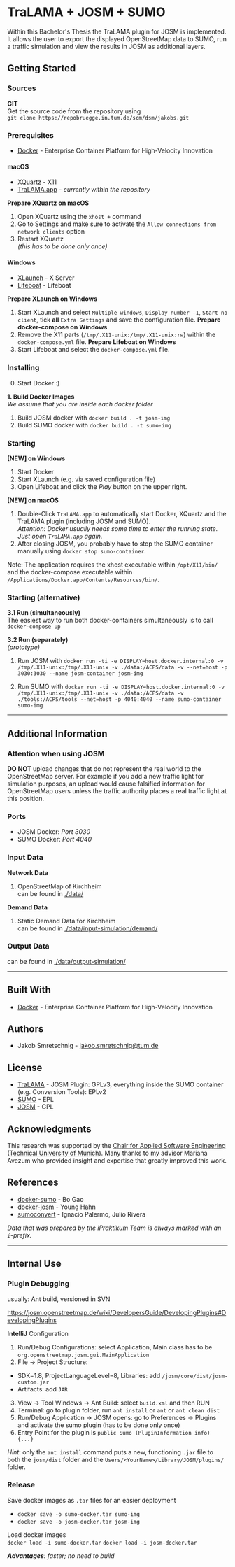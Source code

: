 # TraLAMA + JOSM + SUMO
Within this Bachelor's Thesis the TraLAMA plugin for JOSM is implemented. It allows the user to export the displayed OpenStreetMap data to SUMO, run a traffic simulation and view the results in JOSM as additional layers.

## Getting Started
### Sources  
**GIT**  
Get the source code from the repository using  
`git clone https://repobruegge.in.tum.de/scm/dsm/jakobs.git`

### Prerequisites
* [Docker](https://www.docker.com) - Enterprise Container Platform for High-Velocity Innovation

#### macOS
* [XQuartz](https://www.xquartz.org) - X11
* [TraLAMA.app](http://www.tralama.de) - *currently within the repository*

**Prepare XQuartz on macOS**  
1. Open XQuartz using the `xhost +` command
2. Go to Settings and make sure to activate the `Allow connections from network clients` option
3. Restart XQuartz  
*(this has to be done only once)*

#### Windows
* [XLaunch](https://sourceforge.net/projects/vcxsrv/) -  X Server
* [Lifeboat](https://electronjs.org/apps/lifeboat) -  Lifeboat  

**Prepare XLaunch on Windows**  
1. Start XLaunch and select `Multiple windows`, `Display number -1`, `Start no client`, tick **all** `Extra Settings` and save the configuration file.
**Prepare docker-compose on Windows**  
1. Remove the X11 parts (`/tmp/.X11-unix:/tmp/.X11-unix:rw`) within the `docker-compose.yml` file.
**Prepare Lifeboat on Windows**  
1. Start Lifeboat and select the `docker-compose.yml` file.

### Installing
0. Start Docker :)

**1. Build Docker Images**  
*We assume that you are inside each docker folder*

1. Build JOSM docker with `docker build . -t josm-img`  
2. Build SUMO docker with `docker build . -t sumo-img`

### Starting

**[NEW] on Windows**
1. Start Docker
2. Start XLaunch (e.g. via saved configuration file)
3. Open Lifeboat and click the *Play* button on the upper right.

**[NEW] on macOS**
1. Double-Click `TraLAMA.app` to automatically start Docker, XQuartz and the TraLAMA plugin (including JOSM and SUMO).  
*Attention: Docker usually needs some time to enter the running state. Just open `TraLAMA.app` again.*  
2. After closing JOSM, you probably have to stop the SUMO container manually using `docker stop sumo-container`.

Note: The application requires the xhost executable within `/opt/X11/bin/` and the docker-compose executable within `/Applications/Docker.app/Contents/Resources/bin/`.

### Starting (alternative)
**3.1 Run (simultaneously)**  
The easiest way to run both docker-containers simultaneously is to call `docker-compose up`  

**3.2 Run (separately)**  
*(prototype)*
1. Run JOSM with `docker run -ti -e DISPLAY=host.docker.internal:0 -v /tmp/.X11-unix:/tmp/.X11-unix -v ./data:/ACPS/data -v --net=host -p 3030:3030 --name josm-container josm-img`

2. Run SUMO with `docker run -ti -e DISPLAY=host.docker.internal:0 -v /tmp/.X11-unix:/tmp/.X11-unix -v ./data:/ACPS/data -v ./tools:/ACPS/tools --net=host -p 4040:4040 --name sumo-container sumo-img`

_______________________________________________________________________________

## Additional Information
### Attention when using JOSM
**DO NOT** upload changes that do not represent the real world to the OpenStreetMap server. For example if you add a new traffic light for simulation purposes, an upload would cause falsified information for OpenStreetMap users unless the traffic authority places a real traffic light at this position.

### Ports
* JOSM Docker: *Port 3030*  
* SUMO Docker: *Port 4040*  

### Input Data

**Network Data**  
1. OpenStreetMap of Kirchheim  
can be found in [./data/](./data/)

**Demand Data**  
1. Static Demand Data for Kirchheim  
can be found in [./data/input-simulation/demand/](./data/input-simulation/demand/)

### Output Data
can be found in [./data/output-simulation/](./data/output-simulation/)

_______________________________________________________________________________

## Built With
* [Docker](https://www.docker.com) - Enterprise Container Platform for High-Velocity Innovation

## Authors
* Jakob Smretschnig - <jakob.smretschnig@tum.de>

## License
* [TraLAMA](http://www.tralama.de) - JOSM Plugin: GPLv3, everything inside the SUMO container (e.g. Conversion Tools): EPLv2
* [SUMO](https://www.eclipse.org/legal/epl-v20.html) - EPL
* [JOSM](https://josm.openstreetmap.de/browser/trunk/LICENSE) - GPL

## Acknowledgments
This research was supported by the [Chair for Applied Software Engineering (Technical University of Munich)](https://ase.in.tum.de/lehrstuhl_1/). Many thanks to my advisor Mariana Avezum who provided insight and expertise that greatly improved this work.  

## References
* [docker-sumo](https://github.com/bogaotory/docker-sumo) - Bo Gao
* [docker-josm](https://github.com/mapbox/docker-josm-linux) - Young Hahn
* [sumoconvert](https://github.com/openstreetmap/josm-plugins/tree/master/sumoconvert) - Ignacio Palermo, Julio Rivera  

*Data that was prepared by the iPraktikum Team is always marked with an `i`-prefix.*

_______________________________________________________________________________

## Internal Use

### Plugin Debugging
usually: Ant build, versioned in ​SVN

https://josm.openstreetmap.de/wiki/DevelopersGuide/DevelopingPlugins#DevelopingPlugins

**IntelliJ** Configuration
1. Run/Debug Configurations: select Application, Main class has to be `org.openstreetmap.josm.gui.MainApplication`
2. File -> Project Structure:
* SDK=1.8, ProjectLanguageLevel=8, Libraries: add `/josm/core/dist/josm-custom.jar`
* Artifacts: add `JAR`
3. View -> Tool Windows -> Ant Build: select `build.xml` and then RUN
4. Terminal: go to plugin folder, run `ant install` or `ant` or `ant clean dist`
5. Run/Debug Application -> JOSM opens: go to Preferences -> Plugins and activate the sumo plugin (has to be done only once)
6. Entry Point for the plugin is `public Sumo (PluginInformation info) {...}`

*Hint*: only the `ant install` command puts a new, functioning `.jar` file to both the `josm/dist` folder and the `Users/<YourName>/Library/JOSM/plugins/` folder.

### Release
Save docker images as `.tar` files for an easier deployment  
* `docker save -o sumo-docker.tar sumo-img`
* `docker save -o josm-docker.tar josm-img`

Load docker images  
`docker load -i sumo-docker.tar`
`docker load -i josm-docker.tar`

***Advantages**: faster; no need to build*
